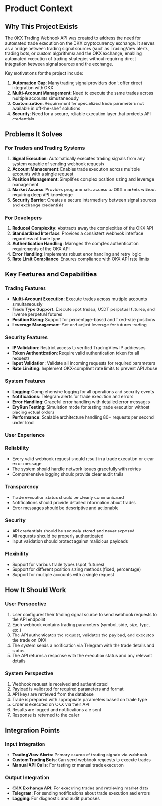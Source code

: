 # Product Context

## Why This Project Exists

The OKX Trading Webhook API was created to address the need for automated trade execution on the OKX cryptocurrency exchange. It serves as a bridge between trading signal sources (such as TradingView alerts, trading bots, or custom algorithms) and the OKX exchange, enabling automated execution of trading strategies without requiring direct integration between signal sources and the exchange.

Key motivations for the project include:

1. **Automation Gap**: Many trading signal providers don't offer direct integration with OKX
2. **Multi-Account Management**: Need to execute the same trades across multiple accounts simultaneously
3. **Customization**: Requirement for specialized trade parameters not available in off-the-shelf solutions
4. **Security**: Need for a secure, reliable execution layer that protects API credentials

## Problems It Solves

### For Traders and Trading Systems

1. **Signal Execution**: Automatically executes trading signals from any system capable of sending webhook requests
2. **Account Management**: Enables trade execution across multiple accounts with a single request
3. **Position Management**: Simplifies complex position sizing and leverage management
4. **Market Access**: Provides programmatic access to OKX markets without requiring deep API knowledge
5. **Security Barrier**: Creates a secure intermediary between signal sources and exchange credentials

### For Developers

1. **Reduced Complexity**: Abstracts away the complexities of the OKX API
2. **Standardized Interface**: Provides a consistent webhook interface regardless of trade type
3. **Authentication Handling**: Manages the complex authentication requirements of the OKX API
4. **Error Handling**: Implements robust error handling and retry logic
5. **Rate Limit Compliance**: Ensures compliance with OKX API rate limits

## Key Features and Capabilities

### Trading Features
- **Multi-Account Execution**: Execute trades across multiple accounts simultaneously
- **Trade Type Support**: Execute spot trades, USDT perpetual futures, and inverse perpetual futures
- **Position Sizing**: Support for percentage-based and fixed-size positions
- **Leverage Management**: Set and adjust leverage for futures trading

### Security Features
- **IP Validation**: Restrict access to verified TradingView IP addresses
- **Token Authentication**: Require valid authentication token for all requests
- **Input Validation**: Validate all incoming requests for required parameters
- **Rate Limiting**: Implement OKX-compliant rate limits to prevent API abuse

### System Features
- **Logging**: Comprehensive logging for all operations and security events
- **Notifications**: Telegram alerts for trade execution and errors
- **Error Handling**: Graceful error handling with detailed error messages
- **DryRun Testing**: Simulation mode for testing trade execution without placing actual orders
- **Performance**: Scalable architecture handling 80+ requests per second under load

### User Experience
### Reliability

- Every valid webhook request should result in a trade execution or clear error message
- The system should handle network issues gracefully with retries
- Comprehensive logging should provide clear audit trails

### Transparency

- Trade execution status should be clearly communicated
- Notifications should provide detailed information about trades
- Error messages should be descriptive and actionable

### Security

- API credentials should be securely stored and never exposed
- All requests should be properly authenticated
- Input validation should protect against malicious payloads

### Flexibility

- Support for various trade types (spot, futures)
- Support for different position sizing methods (fixed, percentage)
- Support for multiple accounts with a single request

## How It Should Work

### User Perspective

1. User configures their trading signal source to send webhook requests to the API endpoint
2. Each webhook contains trading parameters (symbol, side, size, type, etc.)
3. The API authenticates the request, validates the payload, and executes the trade on OKX
4. The system sends a notification via Telegram with the trade details and status
5. The API returns a response with the execution status and any relevant details

### System Perspective

1. Webhook request is received and authenticated
2. Payload is validated for required parameters and format
3. API keys are retrieved from the database
4. Trade is prepared with appropriate parameters based on trade type
5. Order is executed on OKX via their API
6. Results are logged and notifications are sent
7. Response is returned to the caller

## Integration Points

### Input Integration

- **TradingView Alerts**: Primary source of trading signals via webhook
- **Custom Trading Bots**: Can send webhook requests to execute trades
- **Manual API Calls**: For testing or manual trade execution

### Output Integration

- **OKX Exchange API**: For executing trades and retrieving market data
- **Telegram**: For sending notifications about trade execution and errors
- **Logging**: For diagnostic and audit purposes
